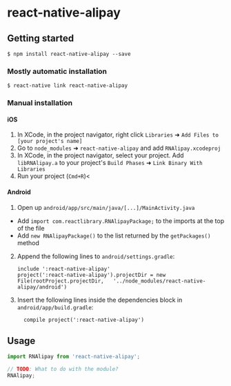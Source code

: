 
# react-native-alipay

## Getting started

`$ npm install react-native-alipay --save`

### Mostly automatic installation

`$ react-native link react-native-alipay`

### Manual installation


#### iOS

1. In XCode, in the project navigator, right click `Libraries` ➜ `Add Files to [your project's name]`
2. Go to `node_modules` ➜ `react-native-alipay` and add `RNAlipay.xcodeproj`
3. In XCode, in the project navigator, select your project. Add `libRNAlipay.a` to your project's `Build Phases` ➜ `Link Binary With Libraries`
4. Run your project (`Cmd+R`)<

#### Android

1. Open up `android/app/src/main/java/[...]/MainActivity.java`
  - Add `import com.reactlibrary.RNAlipayPackage;` to the imports at the top of the file
  - Add `new RNAlipayPackage()` to the list returned by the `getPackages()` method
2. Append the following lines to `android/settings.gradle`:
  	```
  	include ':react-native-alipay'
  	project(':react-native-alipay').projectDir = new File(rootProject.projectDir, 	'../node_modules/react-native-alipay/android')
  	```
3. Insert the following lines inside the dependencies block in `android/app/build.gradle`:
  	```
      compile project(':react-native-alipay')
  	```


## Usage
```javascript
import RNAlipay from 'react-native-alipay';

// TODO: What to do with the module?
RNAlipay;
```
  
